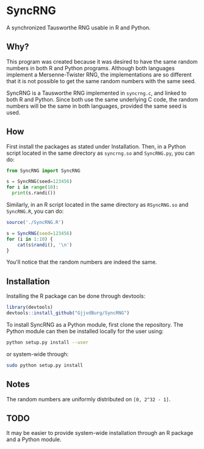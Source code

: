 SyncRNG
=======
A synchronized Tausworthe RNG usable in R and Python.


Why?
----

This program was created because it was desired to have the same random 
numbers in both R and Python programs. Although both languages implement a 
Mersenne-Twister RNG, the implementations are so different that it is not 
possible to get the same random numbers with the same seed.

SyncRNG is a Tausworthe RNG implemented in `syncrng.c`, and linked to both R 
and Python. Since both use the same underlying C code, the random numbers will 
be the same in both languages, provided the same seed is used.

How
---

First install the packages as stated under Installation. Then, in a Python 
script located in the same directory as `syncrng.so` and `SyncRNG.py`, you can 
do:

```python
from SyncRNG import SyncRNG

s = SyncRNG(seed=123456)
for i in range(10):
  print(s.randi())
```

Similarly, in an R script located in the same directory as `RSyncRNG.so` and 
`SyncRNG.R`, you can do:

```R
source('./SyncRNG.R')

s = SyncRNG(seed=123456)
for (i in 1:10) {
	cat(s$randi(), '\n')
}
```

You'll notice that the random numbers are indeed the same.

Installation
------------

Installing the R package can be done through devtools:

```R
library(devtools)
devtools::install_github("GjjvdBurg/SyncRNG")
```

To install SyncRNG as a Python module, first clone the repository. The Python 
module can then be installed locally for the user using:

```sh
python setup.py install --user
```
or system-wide through:

```sh
sudo python setup.py install
```

Notes
-----

The random numbers are uniformly distributed on `[0, 2^32 - 1]`.


TODO
----

It may be easier to provide system-wide installation through an R package and 
a Python module.
